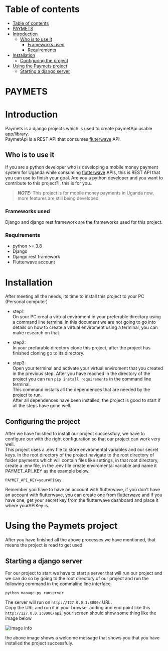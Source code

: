 # Table of contents

- [Table of contents](#table-of-contents)
- [PAYMETS](#paymets)
- [Introduction](#introduction)
  - [Who is to use it](#who-is-to-use-it)
    - [Frameworks used](#frameworks-used)
    - [Requirements](#requirements)
- [Installation](#installation)
  - [Configuring the project](#configuring-the-project)
- [Using the Paymets project](#using-the-paymets-project)
  - [Starting a django server](#starting-a-django-server)

# PAYMETS
# Introduction
Paymets is a django projects which is used to create paymetApi usable app/library.<br>
PaymetApi is a REST API that consumes [fluterwave](https://flutterwave.com/ug/) API.
## Who is to use it
<!-- Paymets is a REST API for mobile money payments in Uganda, it also consumes a nother API of [flutterwave](https://flutterwave.com/ug/). <br> -->
If you are a python developer who is developing a mobile money payment system for Uganda while consuming [flutterwave](https://flutterwave.com/ug/) APIs, this is REST API that you can use to finish your goal.
Are you a python developer and you want to contribute to this project?!, this is for you..
> **_NOTE:_**  This project is for mobile money payments in Uganda now, more features are still being developed.

### Frameworks used
Django and django rest framework are the frameworks used for this project.
### Requirements

* python >= 3.8
* Django
* Django rest framework
* Flutterwave account

# Installation
After meeting all the needs, its time to install this project to your PC (Personal computer)
* step1:<br>
   On your PC creat a virtual enviroment in your preferable directory using a command line terminal.In this document we are not going to go into details on how to create a virtual enviroment using a terminal, you can make research on that.
* step2:<br>
   In your prefarable directory clone this project, after the project has finished cloning go to its directory.

* step3:<br>
   Open your terminal and activate your virtual enviroment that you created in the previous step.
   After you have reached in the directory of the project you can run ``` pip install requirements ``` in the command line terminal. <br>
   This command installs all the dependences that are needed by the project to run.<br>
   After all dependences have been installed, the project is good to start if all  the steps have gone well.

## Configuring the project

 After we have finished to install our project successfuly, we have to configure our with the right configuration so that our project can work very well.<br>
 This project uses a .env file to store enviromental variables and our secret keys.
 In the root directory of the project navigate to the root directory of folder payments which will contain files like settings, in that root directory, create a .env file, in the .env file create enviromental variable and name it PAYMET_API_KEY as the example below.
 ``` 
 PAYMET_API_KEY=yourAPIKey 
 ```
 Remember you have to have an account with flutterwave, if you don't have an account with flutterwave, you can create one from [flutterwave](https://flutterwave.com/ug/) and if you have one, get your secret key from the flutterwave dashboard and place it where yourAPIKey is.

 # Using the Paymets project
 After you have finished all the above processes we have mentioned, that means the project is read to get used.<br>
## Starting a django server
  For our project to start we have to start a server that will run our project and we can do so by going to the root directory of our project and run the following command in the commalind line interface 
  ```
  python manage.py runserver 
  ```
  The server will run on `` http://127.0.0.1:8000/ `` URL.<br>
  Copy the URL and run it in your browser adding and end point like this `` http://127.0.0.1:8000/api
 ``,
 your screen should show some thing like the image below
 
![image info](../paymets/imgs/paymet%20welcome%20screen.PNG)

the above image shows a welcome message that shows you that you have installed the project successfuly.

    
   


